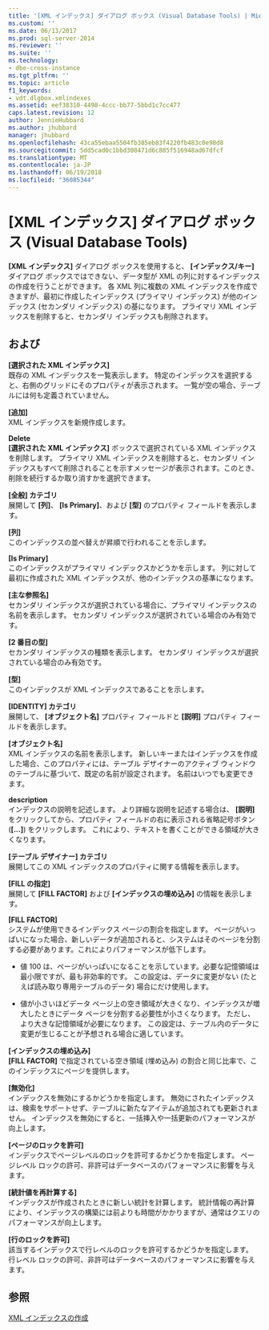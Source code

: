```yaml
---
title: '[XML インデックス] ダイアログ ボックス (Visual Database Tools) | Microsoft Docs'
ms.custom: ''
ms.date: 06/13/2017
ms.prod: sql-server-2014
ms.reviewer: ''
ms.suite: ''
ms.technology:
- dbe-cross-instance
ms.tgt_pltfrm: ''
ms.topic: article
f1_keywords:
- vdt.dlgbox.xmlindexes
ms.assetid: eef38310-4498-4ccc-bb77-5bbd1c7cc477
caps.latest.revision: 12
author: JennieHubbard
ms.author: jhubbard
manager: jhubbard
ms.openlocfilehash: 43ca55ebaa5504fb385eb83f4220fb483c0e98d8
ms.sourcegitcommit: 5dd5cad0c1bbd308471d6c885f516948ad67dfcf
ms.translationtype: MT
ms.contentlocale: ja-JP
ms.lasthandoff: 06/19/2018
ms.locfileid: "36085344"
---
```

# <a name="xml-indexes-dialog-box-visual-database-tools"></a>[XML インデックス] ダイアログ ボックス (Visual Database Tools)
  **[XML インデックス]** ダイアログ ボックスを使用すると、 **[インデックス/キー]** ダイアログ ボックスではできない、データ型が XML の列に対するインデックスの作成を行うことができます。 各 XML 列に複数の XML インデックスを作成できますが、最初に作成したインデックス (プライマリ インデックス) が他のインデックス (セカンダリ インデックス) の基になります。 プライマリ XML インデックスを削除すると、セカンダリ インデックスも削除されます。  
  
## <a name="options"></a>および  
 **[選択された XML インデックス]**  
 既存の XML インデックスを一覧表示します。 特定のインデックスを選択すると、右側のグリッドにそのプロパティが表示されます。 一覧が空の場合、テーブルには何も定義されていません。  
  
 **[追加]**  
 XML インデックスを新規作成します。  
  
 **Delete**  
 **[選択された XML インデックス]** ボックスで選択されている XML インデックスを削除します。 プライマリ XML インデックスを削除すると、セカンダリ インデックスもすべて削除されることを示すメッセージが表示されます。このとき、削除を続行するか取り消すかを選択できます。  
  
 **[全般] カテゴリ**  
 展開して **[列]**、 **[Is Primary]**、および **[型]** のプロパティ フィールドを表示します。  
  
 **[列]**  
 このインデックスの並べ替えが昇順で行われることを示します。  
  
 **[Is Primary]**  
 このインデックスがプライマリ インデックスかどうかを示します。 列に対して最初に作成された XML インデックスが、他のインデックスの基準になります。  
  
 **[主な参照名]**  
 セカンダリ インデックスが選択されている場合に、プライマリ インデックスの名前を表示します。 セカンダリ インデックスが選択されている場合のみ有効です。  
  
 **[2 番目の型]**  
 セカンダリ インデックスの種類を表示します。 セカンダリ インデックスが選択されている場合のみ有効です。  
  
 **[型]**  
 このインデックスが XML インデックスであることを示します。  
  
 **[IDENTITY] カテゴリ**  
 展開して、 **[オブジェクト名]** プロパティ フィールドと **[説明]** プロパティ フィールドを表示します。  
  
 **[オブジェクト名]**  
 XML インデックスの名前を表示します。 新しいキーまたはインデックスを作成した場合、このプロパティには、テーブル デザイナーのアクティブ ウィンドウのテーブルに基づいて、既定の名前が設定されます。 名前はいつでも変更できます。  
  
 **description**  
 インデックスの説明を記述します。 より詳細な説明を記述する場合は、 **[説明]** をクリックしてから、プロパティ フィールドの右に表示される省略記号ボタン (**[...]**) をクリックします。 これにより、テキストを書くことができる領域が大きくなります。  
  
 **[テーブル デザイナー] カテゴリ**  
 展開してこの XML インデックスのプロパティに関する情報を表示します。  
  
 **[FILL の指定]**  
 展開して **[FILL FACTOR]** および **[インデックスの埋め込み]** の情報を表示します。  
  
 **[FILL FACTOR]**  
 システムが使用できるインデックス ページの割合を指定します。 ページがいっぱいになった場合、新しいデータが追加されると、システムはそのページを分割する必要があります。これによりパフォーマンスが低下します。  
  
-   値 100 は、ページがいっぱいになることを示しています。必要な記憶領域は最小限ですが、最も非効率的です。 この設定は、データに変更がない (たとえば読み取り専用テーブルのデータ) 場合にだけ使用します。  
  
-   値が小さいほどデータ ページ上の空き領域が大きくなり、インデックスが増大したときにデータ ページを分割する必要性が小さくなります。 ただし、より大きな記憶領域が必要になります。 この設定は、テーブル内のデータに変更が生じることが予想される場合に適しています。  
  
 **[インデックスの埋め込み]**  
 **[FILL FACTOR]** で指定されている空き領域 (埋め込み) の割合と同じ比率で、このインデックスにページを提供します。  
  
 **[無効化]**  
 インデックスを無効にするかどうかを指定します。 無効にされたインデックスは、検索をサポートせず、テーブルに新たなアイテムが追加されても更新されません。 インデックスを無効にすると、一括挿入や一括更新のパフォーマンスが向上します。  
  
 **[ページのロックを許可]**  
 インデックスでページレベルのロックを許可するかどうかを指定します。 ページレベル ロックの許可、非許可はデータベースのパフォーマンスに影響を与えます。  
  
 **[統計値を再計算する]**  
 インデックスが作成されたときに新しい統計を計算します。 統計情報の再計算により、インデックスの構築には前よりも時間がかかりますが、通常はクエリのパフォーマンスが向上します。  
  
 **[行のロックを許可]**  
 該当するインデックスで行レベルのロックを許可するかどうかを指定します。 行レベル ロックの許可、非許可はデータベースのパフォーマンスに影響を与えます。  
  
## <a name="see-also"></a>参照  
 [XML インデックスの作成](../../relational-databases/xml/create-xml-indexes.md)  
  
  
